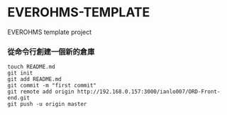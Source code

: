 # EVEROHMS-TEMPLATE

EVEROHMS template project


### 從命令行創建一個新的倉庫

```
touch README.md
git init
git add README.md
git commit -m "first commit"
git remote add origin http://192.168.0.157:3000/ianlo007/ORD-Front-end.git
git push -u origin master
```
